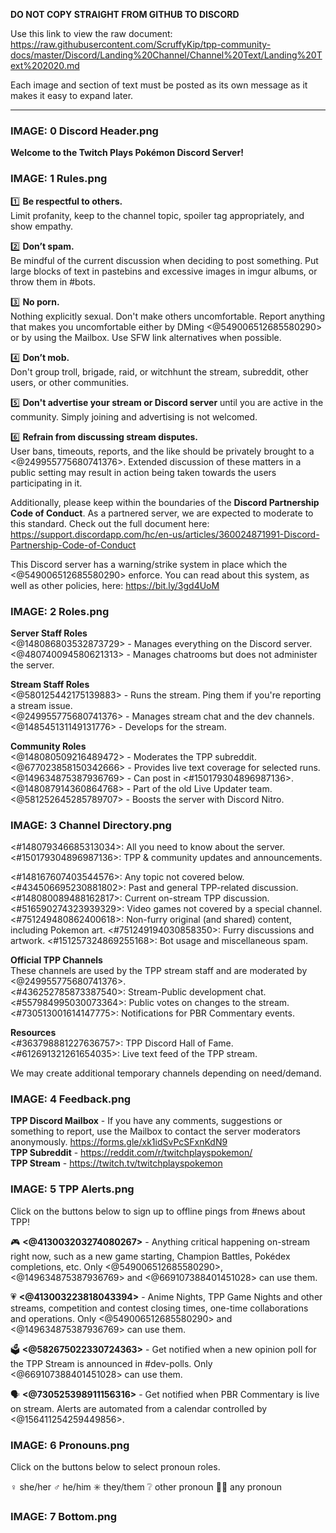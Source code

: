 **DO NOT COPY STRAIGHT FROM GITHUB TO DISCORD**

Use this link to view the raw document: <https://raw.githubusercontent.com/ScruffyKip/tpp-community-docs/master/Discord/Landing%20Channel/Channel%20Text/Landing%20Text%202020.md>

Each image and section of text must be posted as its own message as it makes it easy to expand later.

----- 

### IMAGE: 0 Discord Header.png ###

**Welcome to the Twitch Plays Pokémon Discord Server!**

### IMAGE: 1 Rules.png ###

:one: **Be respectful to others.**  
Limit profanity, keep to the channel topic, spoiler tag appropriately, and show empathy.

:two: **Don’t spam.**  
Be mindful of the current discussion when deciding to post something. Put large blocks of text in pastebins and excessive images in imgur albums, or throw them in #bots.

:three: **No porn.**  
Nothing explicitly sexual. Don't make others uncomfortable. Report anything that makes you uncomfortable either by DMing <@549006512685580290> or by using the Mailbox. Use SFW link alternatives when possible.

:four: **Don’t mob.**  
Don't group troll, brigade, raid, or witchhunt the stream, subreddit, other users, or other communities.

:five: **Don't advertise your stream or Discord server** until you are active in the community. 
Simply joining and advertising is not welcomed.

:six: **Refrain from discussing stream disputes.**  
User bans, timeouts, reports, and the like should be privately brought to a <@249955775680741376>. Extended discussion of these matters in a public setting may result in action being taken towards the users participating in it.

Additionally, please keep within the boundaries of the **Discord Partnership Code of Conduct**.  As a partnered server, we are expected to moderate to this standard.  Check out the full document here: <https://support.discordapp.com/hc/en-us/articles/360024871991-Discord-Partnership-Code-of-Conduct>

This Discord server has a warning/strike system in place which the <@549006512685580290> enforce. You can read about this system, as well as other policies, here: <https://bit.ly/3gd4UoM>

### IMAGE: 2 Roles.png ###

**Server Staff Roles**  
<@148086803532873729> - Manages everything on the Discord server.  
<@480740094580621313> - Manages chatrooms but does not administer the server.  

**Stream Staff Roles**  
<@580125442175139883> - Runs the stream. Ping them if you're reporting a stream issue.  
<@249955775680741376> - Manages stream chat and the dev channels.  
<@148545131149131776> - Develops for the stream.  

**Community Roles**  
<@148080509216489472> - Moderates the TPP subreddit.  
<@677023858150342666> - Provides live text coverage for selected runs.  
<@149634875387936769> - Can post in <#150179304896987136>.  
<@148087914360864768> - Part of the old Live Updater team.  
<@581252645285789707> - Boosts the server with Discord Nitro.  

### IMAGE: 3 Channel Directory.png ###

<#148079346685313034>: All you need to know about the server.  
<#150179304896987136>: TPP & community updates and announcements.  

<#148167607403544576>: Any topic not covered below.
<#434506695230881802>: Past and general TPP-related discussion.
<#148080089488162817>: Current on-stream TPP discussion.
<#516590274323939329>: Video games not covered by a special channel.
<#751249480862400618>: Non-furry original (and shared) content, including Pokemon art.
<#751249194030858350>: Furry discussions and artwork.
<#151257324869255168>: Bot usage and miscellaneous spam.

**Official TPP Channels**  
These channels are used by the TPP stream staff and are moderated by <@249955775680741376>.  
<#436252785873387540>: Stream-Public development chat.  
<#557984995030073364>: Public votes on changes to the stream.
<#730513001614147775>: Notifications for PBR Commentary events.  

**Resources**  
<#363798881227636757>: TPP Discord Hall of Fame.  
<#612691321261654035>: Live text feed of the TPP stream.  

We may create additional temporary channels depending on need/demand.  

### IMAGE: 4 Feedback.png ###

**TPP Discord Mailbox** - If you have any comments, suggestions or something to report, use the Mailbox to contact the server moderators anonymously. <https://forms.gle/xk1idSvPcSFxnKdN9>  
**TPP Subreddit** - <https://reddit.com/r/twitchplayspokemon/>  
**TPP Stream** - <https://twitch.tv/twitchplayspokemon>  

### IMAGE: 5 TPP Alerts.png ###

Click on the buttons below to sign up to offline pings from #news about TPP!

:video_game: **<@413003203274080267>** - Anything critical happening on-stream right now, such as a new game starting, Champion Battles, Pokédex completions, etc. Only <@549006512685580290>, <@149634875387936769> and <@669107388401451028> can use them. 

:heartpulse: **<@413003223818043394>** - Anime Nights, TPP Game Nights and other streams, competition and contest closing times, one-time collaborations and operations. Only <@549006512685580290>  and <@149634875387936769> can use them.

:ballot_box: **<@582675022330724363>** - Get notified when a new opinion poll for the TPP Stream is announced in #dev-polls.  Only <@669107388401451028> can use them.

:speaking_head: **<@730525398911156316>** - Get notified when PBR Commentary is live on stream. Alerts are automated from a calendar controlled by <@156411254259449856>.

### IMAGE: 6 Pronouns.png ###

Click on the buttons below to select pronoun roles.

:female_sign: she/her
:male_sign: he/him
:eight_spoked_asterisk: they/them
:grey_question: other pronoun
:rainbow_flag: any pronoun

### IMAGE: 7 Bottom.png ###